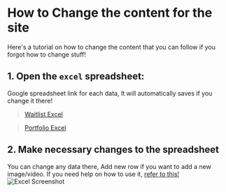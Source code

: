 # How to Change the content for the site
Here's a tutorial on how to change the content that you can follow if you forgot how to change stuff!

## 1. Open the `excel` spreadsheet:
Google spreadsheet link for each data, It will automatically saves if you change it there! 
> [Waitlist Excel](https://docs.google.com/spreadsheets/d/14Q8cD6sbQ-brj0CuqEUj3a8w8Rn-16KJ8lmQCPfu1f4/edit?usp=sharing)<br>

> [Portfolio Excel](https://docs.google.com/spreadsheets/d/1qD-ixX9jtWjONc0u1O9OHedtWVql16KKbz3pN9vyuKI/edit?usp=sharing)

## 2. Make necessary changes to the spreadsheet 
You can change any data there, Add new row if you want to add a new image/video.
If you need help on how to use it, [refer to this!](https://github.com/Shubamium/Delichan/edit/main/ExcelBasic.md)
![Excel Screenshot](https://i.ibb.co/3TwBtPw/index.png)

